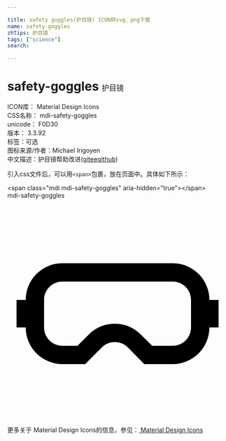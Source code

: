 ```yaml
---

title: safety goggles(护目镜) ICON转svg、png下载
name: safety-goggles
zhTips: 护目镜
tags: ["science"]
search: 

---
```


# safety-goggles  <small style="font-size: 60%;font-weight: 100">护目镜</small>


<div class="detail-page">
<p>
<span>
ICON库：
<span class="badge-secondary badge">Material Design Icons</span> 
</span>
<br/>
<span>
CSS名称：
<span class="badge-secondary badge">mdi-safety-goggles</span> 
</span>
<br/>
<span>
unicode：
<span class="badge-secondary badge">F0D30</span> 
<copy-btn content='F0D30' btn-title=""></copy-btn>
<copy-btn :content='String.fromCodePoint(parseInt("F0D30", 16))' btn-title="复制U"></copy-btn>
</span>
<br/>
<span>
版本：
<span class="badge-secondary badge">3.3.92</span> 
</span><br/><span>标签：<span class="badge-light badge"><router-link to="/tags/science.html">可选</router-link></span></span>
<br/>
<span>图标来源/作者：<span class="badge-light badge">Michael Irigoyen</span></span> 
<br/>
<span class="zh-detail">中文描述：<span class="badge-primary badge">护目镜</span><span class="help-link"><span>帮助改进</span>(<a href="https://gitee.com/liuwave/icon-helper/edit/master/json/material/safety-goggles.json" target="_blank" rel="noopener noreferrer">gitee</a><a href="https://github.com/liuwave/icon-helper/edit/master/json/material/safety-goggles.json" target="_blank" rel="noopener noreferrer">github</a></span>)</span><br/>
</p>
</div>
<div class="alert alert-dark">
  <i class="mdi mdi-safety-goggles mdi-48px"></i>
  <i class="mdi mdi-safety-goggles mdi-36px"></i>
  <i class="mdi mdi-safety-goggles mdi-24px"></i>
  <i class="mdi mdi-safety-goggles mdi-18px"></i>
</div>
<div>
  <p>引入css文件后，可以用<code>&lt;span&gt;</code>包裹，放在页面中。具体如下所示：    
  </p>
  <div class="alert alert-primary" style="font-size: 14px">
    &lt;span class="mdi mdi-safety-goggles" aria-hidden="true"&gt;&lt;/span&gt;
    <copy-btn content='<span class="mdi mdi-safety-goggles" aria-hidden="true"></span>'></copy-btn>
  </div>
  <div class="alert alert-secondary">
    <i class="mdi mdi-safety-goggles"
    style="font-size: 24px"
    aria-hidden="true"></i> mdi-safety-goggles
    <copy-btn content="mdi-safety-goggles" btn-title="复制图标名称"></copy-btn>
  </div>
</div>
<div id="svg" class="svg-wrap">
<svg xmlns="http://www.w3.org/2000/svg" viewBox="0 0 24 24"><path d="M18,9C19.11,9 20,9.89 20,11V14C20,15.11 19.11,16 18,16H15.77L14.53,14.77C13.78,14 12.77,13.6 11.7,13.6C10.63,13.6 9.63,14 8.87,14.77L7.64,16H6C4.89,16 4,15.11 4,14V11C4,9.89 4.89,9 6,9H18M18,7H6A4,4 0 0,0 2,11H2L1,11V14H2V14A4,4 0 0,0 6,18H8.5C8.54,17.94 8.59,17.88 10.29,16.18C10.68,15.79 11.19,15.6 11.7,15.6C12.22,15.6 12.73,15.79 13.12,16.18L14.91,18H18A4,4 0 0,0 22,14H22L23,14V11H22V11A4,4 0 0,0 18,7Z" /></svg>
</div>
<detail full-name='mdi-safety-goggles'></detail>
    
<div><p>更多关于 Material Design Icons的信息，参见：<a target="_blank" href="https://iconhelper.cn/material.html"> Material Design Icons</a>
</p></div>
